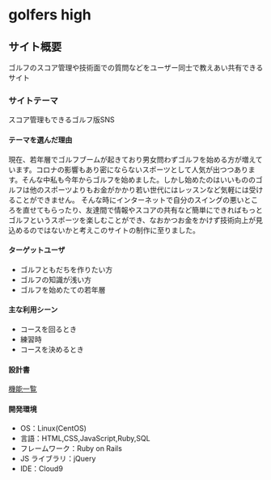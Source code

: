  # golfers high
 
## サイト概要

ゴルフのスコア管理や技術面での質問などをユーザー同士で教えあい共有できるサイト

### サイトテーマ

スコア管理もできるゴルフ版SNS

#### テーマを選んだ理由

現在、若年層でゴルフブームが起きており男女問わずゴルフを始める方が増えています。コロナの影響もあり密にならないスポーツとして人気が出つつあります。そんな中私も今年からゴルフを始めました。しかし始めたのはいいもののゴルフは他のスポーツよりもお金がかかり若い世代にはレッスンなど気軽には受けることができません。
そんな時にインターネットで自分のスイングの悪いところを直せてもらったり、友達間で情報やスコアの共有など簡単にできればもっとゴルフというスポーツを楽しむことができ、なおかつお金をかけず技術向上が見込めるのではないかと考えこのサイトの制作に至りました。

#### ターゲットユーザ

- ゴルフともだちを作りたい方
- ゴルフの知識が浅い方
- ゴルフを始めたての若年層

#### 主な利用シーン

- コースを回るとき
- 練習時
- コースを決めるとき

#### 設計書

[機能一覧](https://docs.google.com/spreadsheets/d/1N5Ff1jqNAAMaFPtEz3a1VXxvj51mtCgbndvU7451JZs/edit#gid=0)

#### 開発環境

- OS：Linux(CentOS)
- 言語：HTML,CSS,JavaScript,Ruby,SQL
- フレームワーク：Ruby on Rails
- JS ライブラリ：jQuery
- IDE：Cloud9